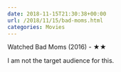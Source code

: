 ```yaml
---
date: 2018-11-15T21:30:38+00:00
url: /2018/11/15/bad-moms.html
categories: Movies
---
```

Watched Bad Moms (2016) - ★★

I am not the target audience for this.


